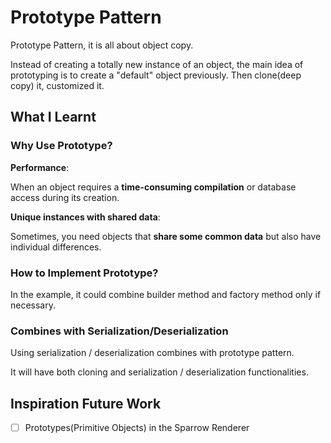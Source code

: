 # Prototype Pattern

Prototype Pattern, it is all about object copy. 

Instead of creating a totally new instance of an object, the main idea of prototyping is to create a "default" object previously. Then clone(deep copy) it, customized it.

## What I Learnt

### Why Use Prototype?

**Performance**: 

When an object requires a **time-consuming compilation** or database access during its creation.


**Unique instances with shared data**: 

Sometimes, you need objects that **share some common data** but also have individual differences.

### How to Implement Prototype?

In the example, it could combine builder method and factory method only if necessary. 

### Combines with Serialization/Deserialization

Using serialization / deserialization combines with prototype pattern. 

It will have both cloning and serialization / deserialization functionalities.


## Inspiration Future Work
- [ ] Prototypes(Primitive Objects) in the Sparrow Renderer
